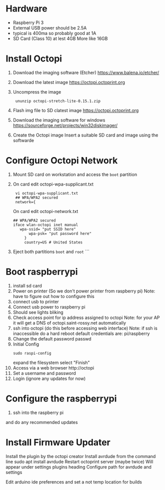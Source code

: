 # Hardware
* Raspberry Pi 3
* External USB power should be 2.5A
* typical is 400ma so probably good at 1A
* SD Card (Class 10) at lest 4GB More like 16GB


# Install Octopi
1. Download the imaging software (Etcher)
      https://www.balena.io/etcher/
2. Download the latest image
   https://octopi.octoprint.org
3. Uncompress the image

        ununzip octopi-stretch-lite-0.15.1.zip 
4. Flash img file to SD clatest image
   https://octopi.octoprint.org
1. Download the imaging software for windows
   https://sourceforge.net/projects/win32diskimager/
1. Create the Octopi image
   Insert a suitable SD card and image using the softwarde
# Configure Octopi Network
1. Mount SD card on workstation and access the `boot` partition
2. On card edit octopi-wpa-supplicant.txt

        vi octopi-wpa-supplicant.txt
        ## WPA/WPA2 secured
        network={
    On card edit octopi-network.txt
   ```
   ## WPA/WPA2 secured
   iface wlan-octopi inet manual
      wpa-ssid= "put SSID here"
          wpa-psk= "put password here"
        }
        country=US # United States

3. Eject both partitions `boot` and `root`       ```
# Boot raspberrypi
1. install sd card
1. Power on printer (So we don't power printer from raspberry pi)
   Note: have to figure out how to configure this
1. connect usb to printer
1. Connect usb power to raspberry pi
1. Should see lights bliking
1. Check access point for ip address assigned to octopi
   Note: for your AP it will get a DNS of octopi.saint-rossy.net automatically
1. ssh into octopi (do this before accessing web interface)
   Note: if ssh is inaccessible do a hard reboot
   default credentials are: pi/raspberry
1. Change the default password
   passwd
1. Initial Config
   ```
   sudo raspi-config
   ```
   expand the filesystem
   select "Finish"
1. Access via a web browser
   http://octopi
1. Set a username and password
1. Login (ignore any updates for now)
# Configure the raspberrypi
1. ssh into the raspberry pi

and do any recommended updates

# Install Firmware Updater
Install the plugin by the octopi creator
Install avrdude from the command line
  sudo apt install avrdude
Restart octoprint server (maybe twice)
Will appear under settings plugins heading
Configure path for avrdude and settings

Edit arduino ide preferences and set a not temp location for builds
<!--stackedit_data:
eyJoaXN0b3J5IjpbLTM0MjU2NDk1MiwxNzQ0MzYxMDkyLDE5ND
M4NTczNDEsMTI1NTY3MzgzNF19
-->